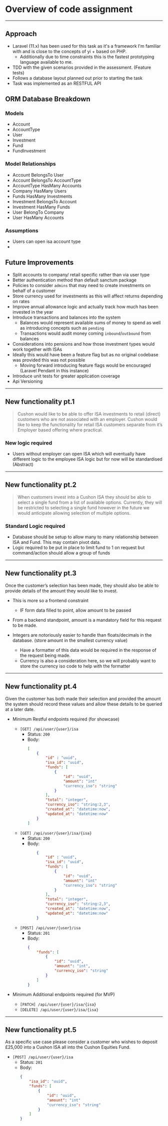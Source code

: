 # Overview of code assignment
---------------------------------------------------------

## Approach
- Laravel (11.x) has been used for this task as it's a framework I'm familiar with and is close to the concepts of yi + based on PHP.
  - Additionally due to time constraints this is the fastest prototyping language available to me.
- TDD with the given scenarios provided in the assessment. (Feature tests)
- Follows a database layout planned out prior to starting the task
- Task was implemented as an RESTFUL API

## ORM Database Breakdown

### Models
- Account
- AccountType
- User
- Investment
- Fund
- FundInvestment

### Model Relationships
- Account BelongsTo User
- Account BelongsTo AccountType
- AccountType HasMany Accounts
- Company HasMany Users
- Funds HasMany Investments
- Investment BelongsTo Account
- Investment HasMany Funds
- User BelongTo Company
- User HasMany Accounts

### Assumptions
- Users can open isa account type
- 

## Future Improvements
- Split accounts to company/ retail specific rather than via user type
- Better authentication method than default sanctum package
- Policies to consider `admins` that may need to create investments on behalf of a customer
- Store currency used for investments as this will affect returns depending on rates
- Improve annual allowance logic and actually track how much has been invested in the year
- Introduce transactions and balances into the system
  - Balances would represent available sums of money to spend as well as introducing concepts such as `pending`
  - Transactions would audit money coming `inbound`/`outbound` from balances
- Considerations into pensions and how those investment types would work together with ISAs
- Ideally this would have been a feature flag but as no original codebase was provided this was not possible
  - Moving forward introducing feature flags would be encouraged (Laravel Pendant in this instance)
- Introduce unit tests for greater application coverage
- Api Versioning 

---------------------------------------------------------
## New functionality pt.1
> Cushon would like to be able to offer ISA investments to retail (direct) customers who are not associated with an employer. Cushon would like to keep the functionality for retail ISA customers separate from it’s Employer based offering where practical.

### New logic required
- Users without employer can open ISA which will eventually have different logic to the employee ISA logic but for now will be standardised (Abstract)

---------------------------------------------------------
## New functionality pt.2
> When customers invest into a Cushon ISA they should be able to select a single fund from a list of available options. Currently, they will be restricted to selecting a single fund however in the future we would anticipate allowing selection of multiple options.

### Standard Logic required
- Database should be setup to allow many to many relationship between ISA and Fund. This may contain pivot data.
- Logic required to be put in place to limit fund to 1 on request but command/action should allow a group of funds

---------------------------------------------------------
## New functionality pt.3
Once the customer’s selection has been made, they should also be able to provide details of the amount they would like to invest.

- This is more so a frontend constraint
	- IF form data filled to point, allow amount to be passed

- From a backend standpoint, amount is a mandatory field for this request to be made.
- Integers are notoriously easier to handle than floats/decimals in the database. (store amount in the smallest currency value)
	- Have a formatter of this data would be required in the response of the request being made.
	- Currency is also a consideration here, so we will probably want to store the currency iso code to help with the formatter

---------------------------------------------------------
## New functionality pt.4
Given the customer has both made their selection and provided the amount the system should record these values and allow these details to be queried at a later date.

- Minimum Restful endpoints required (for showcase)
  	- `[GET] /api/user/{user}/isa`
		- Status: `200`
		- Body: 
			```json
  			[
  				{
					"id" : "uuid",
  					"isa_id": "uuid",
	  				"funds": [
  						{
  							"id": "uuid",
  							"amount": "int"
  							"currency_iso": "string"
  						}
  					],
					"total": "integer",
					"currency_iso": "string:2,3",
					"created_at": "datetime:now",
					"updated_at": "datetime:now"
				}
  			]
			```
	- `[GET] /api/user/{user}/isa/{isa}`
		- Status: `200`
		- Body: 
			```json
  				{
					"id" : "uuid",
  					"isa_id": "uuid",
	  				"funds": [
  						{
  							"id": "uuid",
  							"amount": "int"
  							"currency_iso": "string"
  						}
  					],
					"total": "integer",
					"currency_iso": "string:2,3",
					"created_at": "datetime:now",
					"updated_at": "datetime:now"
				}
			```
	- `[POST] /api/user/{user}/isa`
		- Status: `201`
		- Body: 
			```json
			{
  				"funds": [
  					{
  						"id": "uuid",
  						"amount": "int",
  						"currency_iso": "string"
  					}
  				]
			}
			```

- Minimum Additional endpoints required (for MVP)
	- `[PATCH] /api/user/{user}/isa/{isa}`
	- `[DELETE] /api/user/{user}/isa/{isa}`


---------------------------------------------------------
## New functionality pt.5
As a specific use case please consider a customer who wishes to deposit £25,000 into a Cushon ISA all into the Cushon Equities Fund.

- `[POST] /api/user/{user}/isa`
	- Status: `201`
	- Body: 
		```json
		{
			"isa_id": "uuid",
  			"funds": [
  				{
  					"id": "uuid",
  					"amount": "int"
  					"currency_iso": "string"
  				}
  			]
		}
		```
